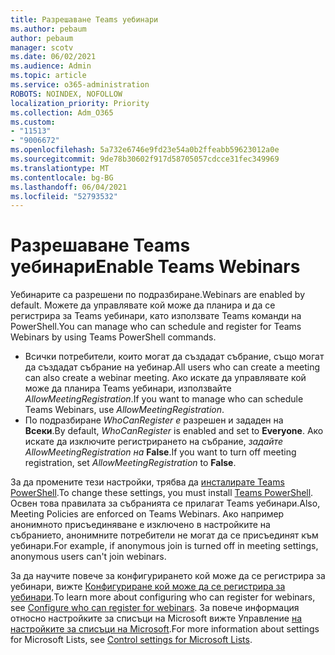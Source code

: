 ```yaml
---
title: Разрешаване Teams уебинари
ms.author: pebaum
author: pebaum
manager: scotv
ms.date: 06/02/2021
ms.audience: Admin
ms.topic: article
ms.service: o365-administration
ROBOTS: NOINDEX, NOFOLLOW
localization_priority: Priority
ms.collection: Adm_O365
ms.custom:
- "11513"
- "9006672"
ms.openlocfilehash: 5a732e6746e9fd23e54a0b2ffeabb59623012a0e
ms.sourcegitcommit: 9de78b30602f917d58705057cdcce31fec349969
ms.translationtype: MT
ms.contentlocale: bg-BG
ms.lasthandoff: 06/04/2021
ms.locfileid: "52793532"
---
```

# <a name="enable-teams-webinars"></a><span data-ttu-id="cca8d-102">Разрешаване Teams уебинари</span><span class="sxs-lookup"><span data-stu-id="cca8d-102">Enable Teams Webinars</span></span>

<span data-ttu-id="cca8d-103">Уебинарите са разрешени по подразбиране.</span><span class="sxs-lookup"><span data-stu-id="cca8d-103">Webinars are enabled by default.</span></span> <span data-ttu-id="cca8d-104">Можете да управлявате кой може да планира и да се регистрира за Teams уебинари, като използвате Teams команди на PowerShell.</span><span class="sxs-lookup"><span data-stu-id="cca8d-104">You can manage who can schedule and register for Teams Webinars by using Teams PowerShell commands.</span></span>

- <span data-ttu-id="cca8d-105">Всички потребители, които могат да създадат събрание, също могат да създадат събрание на уебинар.</span><span class="sxs-lookup"><span data-stu-id="cca8d-105">All users who can create a meeting can also create a webinar meeting.</span></span> <span data-ttu-id="cca8d-106">Ако искате да управлявате кой може да планира Teams уебинари, използвайте *AllowMeetingRegistration*.</span><span class="sxs-lookup"><span data-stu-id="cca8d-106">If you want to manage who can schedule Teams Webinars, use *AllowMeetingRegistration*.</span></span> 
- <span data-ttu-id="cca8d-107">По подразбиране *WhoCanRegister е* разрешен и зададен на **Всеки**.</span><span class="sxs-lookup"><span data-stu-id="cca8d-107">By default, *WhoCanRegister* is enabled and set to **Everyone**.</span></span> <span data-ttu-id="cca8d-108">Ако искате да изключите регистрирането на събрание, *задайте AllowMeetingRegistration на* **False**.</span><span class="sxs-lookup"><span data-stu-id="cca8d-108">If you want to turn off meeting registration, set *AllowMeetingRegistration* to **False**.</span></span>

<span data-ttu-id="cca8d-109">За да промените тези настройки, трябва да [инсталирате Teams PowerShell](/microsoftteams/teams-powershell-install).</span><span class="sxs-lookup"><span data-stu-id="cca8d-109">To change these settings, you must install [Teams PowerShell](/microsoftteams/teams-powershell-install).</span></span> <span data-ttu-id="cca8d-110">Освен това правилата за събранията се прилагат Teams уебинари.</span><span class="sxs-lookup"><span data-stu-id="cca8d-110">Also, Meeting Policies are enforced on Teams Webinars.</span></span> <span data-ttu-id="cca8d-111">Ако например анонимното присъединяване е изключено в настройките на събранието, анонимните потребители не могат да се присъединят към уебинари.</span><span class="sxs-lookup"><span data-stu-id="cca8d-111">For example, if anonymous join is turned off in meeting settings, anonymous users can't join webinars.</span></span>

<span data-ttu-id="cca8d-112">За да научите повече за конфигурирането кой може да се регистрира за уебинари, вижте [Конфигуриране кой може да се регистрира за уебинари](/microsoftteams/set-up-webinars?source=docs#configure-who-can-register-for-webinars).</span><span class="sxs-lookup"><span data-stu-id="cca8d-112">To learn more about configuring who can register for webinars, see [Configure who can register for webinars](/microsoftteams/set-up-webinars?source=docs#configure-who-can-register-for-webinars).</span></span> <span data-ttu-id="cca8d-113">За повече информация относно настройките за списъци на Microsoft вижте Управление [на настройките за списъци на Microsoft](/sharepoint/control-lists).</span><span class="sxs-lookup"><span data-stu-id="cca8d-113">For more information about settings for Microsoft Lists, see [Control settings for Microsoft Lists](/sharepoint/control-lists).</span></span>